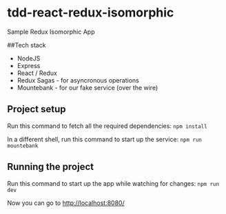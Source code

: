# tdd-react-redux-isomorphic
Sample Redux Isomorphic App

##Tech stack
* NodeJS
* Express
* React / Redux
* Redux Sagas - for asyncronous operations
* Mountebank - for our fake service (over the wire)

## Project setup
Run this command to fetch all the required dependencies:
```npm install```

In a different shell, run this command to start up the service: ```npm run mountebank```

## Running the project
Run this command to start up the app while watching for changes:
```npm run dev```

Now you can go to [http://localhost:8080/](http://localhost:8080/)


